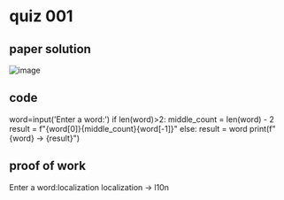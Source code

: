 # quiz 001



## paper solution
![image](https://github.com/user-attachments/assets/416904b1-fd77-4e9b-9a92-35f2d545d553)

## code
word=input('Enter a word:')
if  len(word)>2:
    middle_count = len(word) - 2
    result = f"{word[0]}{middle_count}{word[-1]}"
else:
    result = word
print(f"{word} -> {result}")

## proof of work
Enter a word:localization
localization -> l10n

